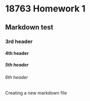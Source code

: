 # 18763 Homework 1
## Markdown test
### 3rd header
#### 4th header
##### 5th header
###### 6th header


Creating a new markdown file
